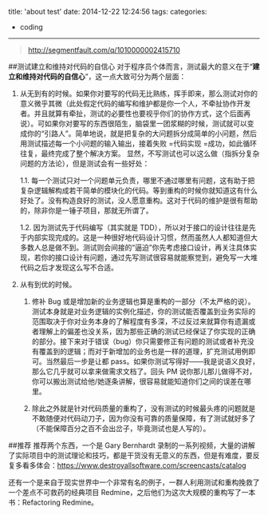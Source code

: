 title: 'about test'
date: 2014-12-22 12:24:56
tags:
categories:
- coding 
---
> http://segmentfault.com/q/1010000002415710

##测试建立和维持对代码的自信心
对于程序员个体而言，测试最大的意义在于“**建立和维持对代码的自信心**”，这一点大致可分为两个层面：
<!--more-->

1. 从无到有的时候。如果你对要写的代码无比熟练，挥手即来，那么测试对你的意义微乎其微（此处假定代码的编写和维护都是你一个人，不牵扯协作开发者。并且就算有牵扯，测试的必要性也要视乎你们的协作方式，这个后面再说）。可如果你对要写的东西很陌生，脑袋里一团浆糊的时候，测试就可以变成你的“引路人”。简单地说，就是把复杂的大问题拆分成简单的小问题，然后用测试描述每一个小问题的输入输出，接着失败 =代码实现 =成功，如此循环往复，最终完成了整个解决方案。
显然，不写测试也可以这么做（指拆分复杂问题的方法论），但是测试会有一些好处：

	1.1. 每一个测试只对一个问题单元负责，哪里不通过哪里有问题，这有助于把复杂逻辑解构成若干简单的模块化的代码。等到重构的时候你就知道这有什么好处了。没有构造良好的测试，没人愿意重构。这对于代码的维护是很有帮助的，除非你是一锤子项目，那就无所谓了。

	

	1.2. 因为测试先于代码编写（其实就是 TDD），所以对于接口的设计往往是先于内部实现完成的。这是一种很好地代码设计习惯，然而虽然人人都知道但大多数人总是做不到。测试则会间接的“逼迫”你先考虑接口设计，再关注具体实现，若你的接口设计有问题，通过先写测试很容易就能察觉到，避免写一大堆代码之后才发现这么写不合适。


2. 从有到优的时候。
	

	1. 修补 Bug 或是增加新的业务逻辑也算是重构的一部分（不太严格的说）。测试本身就是对业务逻辑的实例化描述，你的测试能否覆盖到业务实际的范围取决于你对业务本身的了解程度有多深，不过反过来就算你有遗漏或者理解上的偏差也没关系，因为那些正确的测试已经保证了你实现的正确的部分。接下来对于错误（bug）你只需要修正有问题的测试或者补充没有覆盖到的逻辑；而对于新增加的业务也是一样的道理，扩充测试用例即可。当然最后一步是让都 pass。如果你测试写得好——我是说语义良好，那么它几乎就可以拿来做需求文档了。回头 PM 说你那儿那儿做得不对，你可以搬出测试给他/她逐条讲解，很容易就能知道你们之间的误差在哪里。
	

	2. 除此之外就是针对代码质量的重构了，没有测试的时候最头疼的问题就是不敢随便对代码动刀子，因为你没有可靠的质量保障，有了测试就好多了（不能保障百分之百不会出岔子，毕竟测试也是人写的）。

##推荐
推荐两个东西，一个是 Gary Bernhardt 录制的一系列视频，大量的讲解了实际项目中的测试理论和技巧，都是干货没有无意义的东西，但是有难度，要反复多看多体会：https://www.destroyallsoftware.com/screencasts/catalog

还有一个是来自于现实世界中一个非常有名的例子，一群人利用测试和重构挽救了一个差点不可救药的经典项目 Redmine，之后他们为这次大规模的重构写了一本书：Refactoring Redmine。
